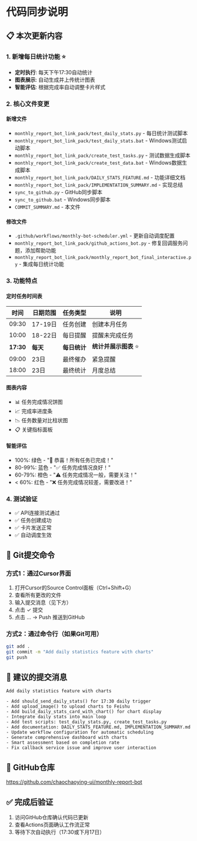 # 代码同步说明

## 📋 本次更新内容

### 1. 新增每日统计功能 ⭐
- **定时执行**: 每天下午17:30自动统计
- **图表展示**: 自动生成并上传统计图表
- **智能评估**: 根据完成率自动调整卡片样式

### 2. 核心文件变更

#### 新增文件
- `monthly_report_bot_link_pack/test_daily_stats.py` - 每日统计测试脚本
- `monthly_report_bot_link_pack/test_daily_stats.bat` - Windows测试启动脚本
- `monthly_report_bot_link_pack/create_test_tasks.py` - 测试数据生成脚本
- `monthly_report_bot_link_pack/create_test_data.bat` - Windows数据生成脚本
- `monthly_report_bot_link_pack/DAILY_STATS_FEATURE.md` - 功能详细文档
- `monthly_report_bot_link_pack/IMPLEMENTATION_SUMMARY.md` - 实现总结
- `sync_to_github.py` - GitHub同步脚本
- `sync_to_github.bat` - Windows同步脚本
- `COMMIT_SUMMARY.md` - 本文件

#### 修改文件
- `.github/workflows/monthly-bot-scheduler.yml` - 更新自动调度配置
- `monthly_report_bot_link_pack/github_actions_bot.py` - 修复回调服务问题，添加帮助功能
- `monthly_report_bot_link_pack/monthly_report_bot_final_interactive.py` - 集成每日统计功能

### 3. 功能特点

#### 定时任务时间表
| 时间 | 日期范围 | 任务类型 | 说明 |
|------|----------|----------|------|
| 09:30 | 17-19日 | 任务创建 | 创建本月任务 |
| 10:00 | 18-22日 | 每日提醒 | 提醒未完成任务 |
| **17:30** | **每天** | **每日统计** | **统计并展示图表** ⭐ |
| 09:00 | 23日 | 最终催办 | 紧急提醒 |
| 18:00 | 23日 | 最终统计 | 月度总结 |

#### 图表内容
- 📊 任务完成情况饼图
- 📈 完成率进度条
- 📉 任务数量对比柱状图
- 📋 关键指标面板

#### 智能评估
- 100%: 绿色 - "🎉 恭喜！所有任务已完成！"
- 80-99%: 蓝色 - "✅ 任务完成情况良好！"
- 60-79%: 橙色 - "⚠️ 任务完成情况一般，需要关注！"
- < 60%: 红色 - "❌ 任务完成情况较差，需要改进！"

### 4. 测试验证
- ✅ API连接测试通过
- ✅ 任务创建成功
- ✅ 卡片发送正常
- ✅ 自动调度生效

## 🚀 Git提交命令

### 方式1：通过Cursor界面
1. 打开Cursor的Source Control面板（Ctrl+Shift+G）
2. 查看所有更改的文件
3. 输入提交消息（见下方）
4. 点击 ✓ 提交
5. 点击 ... → Push 推送到GitHub

### 方式2：通过命令行（如果Git可用）
```bash
git add .
git commit -m "Add daily statistics feature with charts"
git push
```

## 📝 建议的提交消息

```
Add daily statistics feature with charts

- Add should_send_daily_stats() for 17:30 daily trigger
- Add upload_image() to upload charts to Feishu
- Add build_daily_stats_card_with_chart() for chart display
- Integrate daily stats into main loop
- Add test scripts: test_daily_stats.py, create_test_tasks.py
- Add documentation: DAILY_STATS_FEATURE.md, IMPLEMENTATION_SUMMARY.md
- Update workflow configuration for automatic scheduling
- Generate comprehensive dashboard with charts
- Smart assessment based on completion rate
- Fix callback service issue and improve user interaction
```

## 🔗 GitHub仓库
https://github.com/chaochaoying-ui/monthly-report-bot

## ✅ 完成后验证
1. 访问GitHub仓库确认代码已更新
2. 查看Actions页面确认工作流正常
3. 等待下次自动执行（17:30或下月17日）


